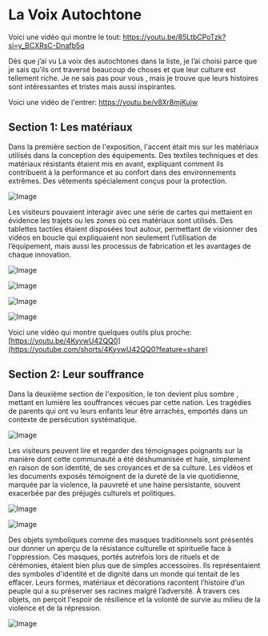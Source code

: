 # La Voix Autochtone #

Voici une vidéo qui montre le tout: https://youtu.be/85LtbCPoTzk?si=y_BCXRsC-Dnafb5q

 Dès que j’ai vu La voix des autochtones dans la liste, je l’ai choisi parce que je sais qu’ils ont traversé beaucoup de choses et que leur culture est tellement riche. Je ne sais pas pour vous , mais je trouve que leurs histoires sont intéressantes et tristes mais aussi inspirantes.

Voici une vidéo de l'entrer:
https://youtu.be/v8Xr8mjKujw

 ## Section 1: Les matériaux ##

Dans la première section de l'exposition, l'accent était mis sur les matériaux utilisés dans la conception des équipements. Des textiles techniques et des matériaux résistants étaient mis en avant, expliquant comment ils contribuent à la performance et au confort dans des environnements extrêmes. Des vêtements spécialement conçus pour la protection.


![Image](media/ensemble_section1.jpg) 

Les visiteurs pouvaient interagir avec une série de cartes qui mettaient en évidence les trajets ou les zones où ces matériaux sont utilisés. Des tablettes tactiles étaient disposées tout autour, permettant de visionner des vidéos en boucle qui expliquaient non seulement l’utilisation de l’équipement, mais aussi les processus de fabrication et les avantages de chaque innovation.

![Image](media/photo_face.jpg) 

![Image](media/outil1.jpg) 

![Image](media/outil2.jpg) 

![Image](media/outil3.jpg) 

Voici une vidéo qui montre quelques outils plus proche: [https://youtu.be/4KyvwU42QQ0](https://youtube.com/shorts/4KyvwU42QQ0?feature=share)


 ## Section 2: Leur souffrance ##

 Dans la deuxième section de l'exposition, le ton devient plus sombre , mettant en lumière les souffrances vécues par cette nation. Les tragédies de parents qui ont vu leurs enfants leur être arrachés, emportés dans un contexte de persécution systématique. 
 
![Image](medias2/ensemble_section2.jpeg)  

Les visiteurs peuvent lire et regarder des témoignages poignants sur la manière dont cette communauté a été déshumanisée et haïe, simplement en raison de son identité, de ses croyances et de sa culture. Les vidéos et les documents exposés témoignent de la dureté de la vie quotidienne, marquée par la violence, la pauvreté et une haine persistante, souvent exacerbée par des préjugés culturels et politiques.

![Image](medias2/ecole_catholique.jpeg)  

![Image](medias2/texte_perte.jpeg)  


Des objets symboliques comme des masques traditionnels sont présentés our donner un aperçu de la résistance culturelle et spirituelle face à l'oppression. Ces masques, portés autrefois lors de rituels et de cérémonies, étaient bien plus que de simples accessoires. Ils représentaient des symboles d'identité et de dignité dans un monde qui tentait de les effacer. Leurs formes, matériaux et décorations racontent l’histoire d’un peuple qui a su préserver ses racines malgré l’adversité. À travers ces objets, on perçoit l'espoir de résilience et la volonté de survie au milieu de la violence et de la répression.

![Image](medias2/habit.jpeg) 
